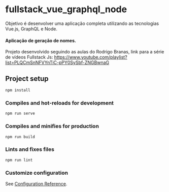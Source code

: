# fullstack_vue_graphql_node

Objetivo é desenvolver uma aplicação completa utilizando as tecnologias Vue.js, GraphQL e Node.


#### Aplicação de geração de nomes.

Projeto desenvolvido seguindo as aulas do Rodrigo Branas, link para a série de vídeos Fullstack Js:
https://www.youtube.com/playlist?list=PLQCmSnNFVYnTiC-pPY0SySbf-ZNGBwnaG


## Project setup
```
npm install
```

### Compiles and hot-reloads for development
```
npm run serve
```

### Compiles and minifies for production
```
npm run build
```

### Lints and fixes files
```
npm run lint
```

### Customize configuration
See [Configuration Reference](https://cli.vuejs.org/config/).
